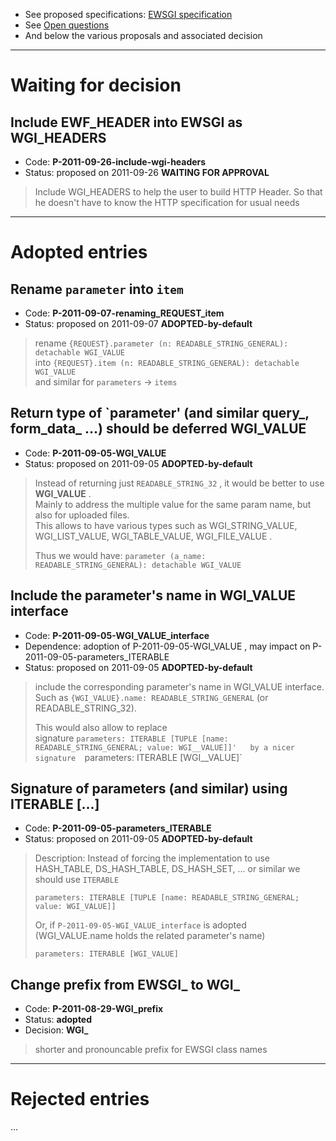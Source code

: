 - See proposed specifications: [EWSGI specification](./EWSGI-specification)
- See [Open questions](./EWSGI-Open-Questions)
- And below the various proposals and associated decision

----
# Waiting for decision

## Include EWF_HEADER into EWSGI as WGI_HEADERS
- Code: **P-2011-09-26-include-wgi-headers**
- Status: proposed on 2011-09-26 **WAITING FOR APPROVAL**

> Include WGI_HEADERS to help the user to build HTTP Header. 
> So that he doesn't have to know the HTTP specification for usual needs


----
# Adopted entries

## Rename `parameter` into `item`
- Code: **P-2011-09-07-renaming_REQUEST_item**
- Status: proposed on 2011-09-07 **ADOPTED-by-default**

> rename `{REQUEST}.parameter (n: READABLE_STRING_GENERAL): detachable WGI_VALUE`   
> into `{REQUEST}.item (n: READABLE_STRING_GENERAL): detachable WGI_VALUE`   
> and similar for `parameters` -> `items`

## Return type of `parameter' (and similar query_, form_data_ ...) should be deferred WGI_VALUE
- Code: **P-2011-09-05-WGI_VALUE**
- Status: proposed on 2011-09-05 **ADOPTED-by-default**

> Instead of returning just `READABLE_STRING_32` , it would be better to use **WGI_VALUE** .  
> Mainly to address the multiple value for the same param name, but also for uploaded files.  
> This allows to have various types such as WGI_STRING_VALUE, WGI_LIST_VALUE, WGI_TABLE_VALUE, WGI_FILE_VALUE .  
>   
> Thus we would have: <code>parameter (a_name: READABLE_STRING_GENERAL): detachable WGI_VALUE </code>  

## Include the parameter's name in WGI_VALUE interface
- Code: **P-2011-09-05-WGI_VALUE_interface**
- Dependence: adoption of P-2011-09-05-WGI_VALUE , may impact on P-2011-09-05-parameters_ITERABLE
- Status: proposed on 2011-09-05 **ADOPTED-by-default**

> include the corresponding parameter's name in WGI_VALUE interface.  
> Such as `{WGI_VALUE}.name: READABLE_STRING_GENERAL`  (or READABLE_STRING_32).   
>  
> This would also allow to replace  
> signature `parameters: ITERABLE [TUPLE [name: READABLE_STRING_GENERAL; value: WGI__VALUE]]'  
> by a nicer signature  `parameters: ITERABLE [WGI__VALUE]`

## Signature of parameters (and similar) using ITERABLE [...]
- Code: **P-2011-09-05-parameters_ITERABLE**
- Status: proposed on 2011-09-05 **ADOPTED-by-default**

> Description: Instead of forcing the implementation to use HASH_TABLE, DS_HASH_TABLE, DS_HASH_SET, ... or similar 
> we should use `ITERABLE`
> 
> `parameters: ITERABLE [TUPLE [name: READABLE_STRING_GENERAL; value: WGI_VALUE]]`   
>  
>  Or, if `P-2011-09-05-WGI_VALUE_interface` is adopted  (WGI_VALUE.name holds the related parameter's name)  
>  
> `parameters: ITERABLE [WGI_VALUE]`  

## Change prefix from EWSGI_ to WGI_ 
- Code: **P-2011-08-29-WGI_prefix**
- Status: **adopted**
- Decision: **WGI_**

> shorter and pronouncable prefix for EWSGI class names

----
# Rejected entries

...
